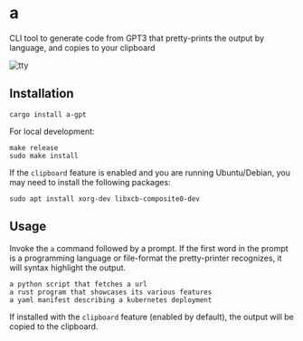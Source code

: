 # a

CLI tool to generate code from GPT3 that pretty-prints the output by language, and copies to your clipboard

![tty](https://user-images.githubusercontent.com/6937171/221947920-9cf8ed65-9ead-490b-a3c3-e606012ee8ce.gif)

## Installation 
```
cargo install a-gpt
```

For local development:
```
make release
sudo make install
```

If the `clipboard` feature is enabled and you are running Ubuntu/Debian, you may need to install the following packages:
```
sudo apt install xorg-dev libxcb-composite0-dev
```

## Usage
Invoke the `a` command followed by a prompt. If the first word in the prompt is a programming language or file-format the pretty-printer recognizes, it will syntax highlight the output.

```
a python script that fetches a url
a rust program that showcases its various features
a yaml manifest describing a kubernetes deployment
```

If installed with the `clipboard` feature (enabled by default), the output will be copied to the clipboard.
